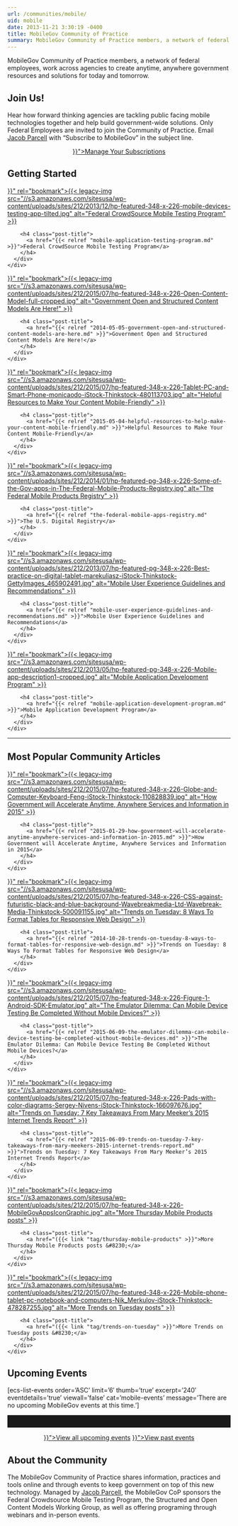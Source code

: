 ```yaml
---
url: /communities/mobile/
uid: mobile
date: 2013-11-21 3:30:19 -0400
title: MobileGov Community of Practice
summary: MobileGov Community of Practice members, a network of federal employees, work across agencies to create anytime, anywhere government resources and solutions for today and tomorrow. Join Us! Hear how forward thinking agencies are tackling public facing mobile technologies together and help build government-wide solutions. Only Federal Employees are invited to join the Community of Practice.
---
```


MobileGov Community of Practice members, a network of federal employees, work across agencies to create anytime, anywhere government resources and solutions for today and tomorrow.

## **Join Us!**

Hear how forward thinking agencies are tackling public facing mobile technologies together and help build government-wide solutions. Only Federal Employees are invited to join the Community of Practice. Email [Jacob Parcell](mailto:mobilegov-request@listserv.gsa.gov) with “Subscribe to MobileGov” in the subject line.

<div style="text-align: center">
  <a class="button" href="{{< relref "manage-your-listserv-subscription.md" >}}">Manage Your Subscriptions</a>
</div>

## **Getting Started**

<div class="one-third first">
  <div id="featured-page-20" class="widget widget-2 featuredpage">
    <div class="widget-wrap">
      <div class="post clearfix">
        <div class="featpage-image">
          <a title="Permanent Link to Customer Service Cross-Agency Priority (CAP) Goal" href="{{< relref "mobile-application-testing-program.md" >}}" rel="bookmark">{{< legacy-img src="//s3.amazonaws.com/sitesusa/wp-content/uploads/sites/212/2013/12/hp-featured-348-x-226-mobile-devices-testing-app-tilted.jpg" alt="Federal CrowdSource Mobile Testing Program" >}}</a>
        </div>

        <h4 class="post-title">
          <a href="{{< relref "mobile-application-testing-program.md" >}}">Federal CrowdSource Mobile Testing Program</a>
        </h4>
      </div>
    </div>
  </div>
</div>

<div class="one-third">
  <div id="featured-page-20" class="widget widget-2 featuredpage">
    <div class="widget-wrap">
      <div class="post clearfix">
        <div class="featpage-image">
          <a title="Permanent Link to 5 Crucial Steps for Conducting an Effective Customer Interview" href="{{< relref "2014-05-05-government-open-and-structured-content-models-are-here.md" >}}" rel="bookmark">{{< legacy-img src="//s3.amazonaws.com/sitesusa/wp-content/uploads/sites/212/2015/07/hp-featured-348-x-226-Open-Content-Model-full-cropped.jpg" alt="Government Open and Structured Content Models Are Here!" >}}</a>
        </div>

        <h4 class="post-title">
          <a href="{{< relref "2014-05-05-government-open-and-structured-content-models-are-here.md" >}}">Government Open and Structured Content Models Are Here!</a>
        </h4>
      </div>
    </div>
  </div>
</div>

<div class="one-third">
  <div id="featured-page-20" class="widget widget-2 featuredpage">
    <div class="widget-wrap">
      <div class="post clearfix">
        <div class="featpage-image">
          <a title="Permanent Link to Helpful Resources to Make Your Content Mobile-Friendly" href="{{< relref "2015-05-04-helpful-resources-to-help-make-your-content-mobile-friendly.md" >}}" rel="bookmark">{{< legacy-img src="//s3.amazonaws.com/sitesusa/wp-content/uploads/sites/212/2015/07/hp-featured-348-x-226-Tablet-PC-and-Smart-Phone-monicaodo-iStock-Thinkstock-480113703.jpg" alt="Helpful Resources to Make Your Content Mobile-Friendly" >}}</a>
        </div>

        <h4 class="post-title">
          <a href="{{< relref "2015-05-04-helpful-resources-to-help-make-your-content-mobile-friendly.md" >}}">Helpful Resources to Make Your Content Mobile-Friendly</a>
        </h4>
      </div>
    </div>
  </div>
</div>

<div class="one-third first">
  <div id="featured-page-18" class="widget widget-4 featuredpage">
    <div class="widget-wrap">
      <div class="post clearfix">
        <div class="featpage-image">
          <a title="Permanent Link to The Federal Mobile Products Registry" href="{{< relref "the-federal-mobile-apps-registry.md" >}}" rel="bookmark">{{< legacy-img src="//s3.amazonaws.com/sitesusa/wp-content/uploads/sites/212/2014/01/hp-featured-pg-348-x-226-Some-of-the-Gov-apps-in-The-Federal-Mobile-Products-Registry.jpg" alt="The Federal Mobile Products Registry" >}}</a>
        </div>

        <h4 class="post-title">
          <a href="{{< relref "the-federal-mobile-apps-registry.md" >}}">The U.S. Digital Registry</a>
        </h4>
      </div>
    </div>
  </div>
</div>

<div class="one-third">
  <div id="featured-page-20" class="widget widget-2 featuredpage">
    <div class="widget-wrap">
      <div class="post clearfix">
        <div class="featpage-image">
          <a title="Permanent Link to Mobile User Experience Guidelines and Recommendations" href="{{< relref "mobile-user-experience-guidelines-and-recommendations.md" >}}" rel="bookmark">{{< legacy-img src="//s3.amazonaws.com/sitesusa/wp-content/uploads/sites/212/2013/07/hp-featured-pg-348-x-226-Best-practice-on-digital-tablet-marekuliasz-iStock-Thinkstock-GettyImages_465902491.jpg" alt="Mobile User Experience Guidelines and Recommendations" >}}</a>
        </div>

        <h4 class="post-title">
          <a href="{{< relref "mobile-user-experience-guidelines-and-recommendations.md" >}}">Mobile User Experience Guidelines and Recommendations</a>
        </h4>
      </div>
    </div>
  </div>
</div>

<div class="one-third">
  <div id="featured-page-20" class="widget widget-2 featuredpage">
    <div class="widget-wrap">
      <div class="post clearfix">
        <div class="featpage-image">
          <a title="Permanent Link to Mobile Application Development Program" href="{{< relref "mobile-application-development-program.md" >}}" rel="bookmark">{{< legacy-img src="//s3.amazonaws.com/sitesusa/wp-content/uploads/sites/212/2013/05/hp-featured-pg-348-x-226-Mobile-app-description1-cropped.jpg" alt="Mobile Application Development Program" >}}</a>
        </div>

        <h4 class="post-title">
          <a href="{{< relref "mobile-application-development-program.md" >}}">Mobile Application Development Program</a>
        </h4>
      </div>
    </div>
  </div>
</div>

<hr style="color: white;border-style: none" />

## **Most Popular Community Articles**

<div class="one-third first">
  <div id="featured-page-20" class="widget widget-2 featuredpage">
    <div class="widget-wrap">
      <div class="post clearfix">
        <div class="featpage-image">
          <a title="Permanent Link to How Government will Accelerate Anytime, Anywhere Services and Information in 2015" href="{{< relref "2015-01-29-how-government-will-accelerate-anytime-anywhere-services-and-information-in-2015.md" >}}" rel="bookmark">{{< legacy-img src="//s3.amazonaws.com/sitesusa/wp-content/uploads/sites/212/2015/07/hp-featured-348-x-226-Globe-and-Computer-Keyboard-Feng-iStock-Thinkstock-110828839.jpg" alt="How Government will Accelerate Anytime, Anywhere Services and Information in 2015" >}}</a>
        </div>

        <h4 class="post-title">
          <a href="{{< relref "2015-01-29-how-government-will-accelerate-anytime-anywhere-services-and-information-in-2015.md" >}}">How Government will Accelerate Anytime, Anywhere Services and Information in 2015</a>
        </h4>
      </div>
    </div>
  </div>
</div>

<div class="one-third">
  <div id="featured-page-20" class="widget widget-2 featuredpage">
    <div class="widget-wrap">
      <div class="post clearfix">
        <div class="featpage-image">
          <a title="Permanent Link to Trends on Tuesday: 8 Ways To Format Tables for Responsive Web Design" href="{{< relref "2014-10-28-trends-on-tuesday-8-ways-to-format-tables-for-responsive-web-design.md" >}}" rel="bookmark">{{< legacy-img src="//s3.amazonaws.com/sitesusa/wp-content/uploads/sites/212/2015/07/hp-featured-348-x-226-CSS-against-futuristic-black-and-blue-background-Wavebreakmedia-Ltd-Wavebreak-Media-Thinkstock-500091155.jpg" alt="Trends on Tuesday: 8 Ways To Format Tables for Responsive Web Design" >}}</a>
        </div>

        <h4 class="post-title">
          <a href="{{< relref "2014-10-28-trends-on-tuesday-8-ways-to-format-tables-for-responsive-web-design.md" >}}">Trends on Tuesday: 8 Ways To Format Tables for Responsive Web Design</a>
        </h4>
      </div>
    </div>
  </div>
</div>

<div class="one-third">
  <div id="featured-page-18" class="widget widget-4 featuredpage">
    <div class="widget-wrap">
      <div class="post clearfix">
        <div class="featpage-image">
          <a title="Permanent Link to The Emulator Dilemma: Can Mobile Device Testing Be Completed Without Mobile Devices?" href="{{< relref "2015-06-09-the-emulator-dilemma-can-mobile-device-testing-be-completed-without-mobile-devices.md" >}}" rel="bookmark">{{< legacy-img src="//s3.amazonaws.com/sitesusa/wp-content/uploads/sites/212/2015/07/hp-featured-348-x-226-Figure-1-Android-SDK-Emulator.jpg" alt="The Emulator Dilemma: Can Mobile Device Testing Be Completed Without Mobile Devices?" >}}</a>
        </div>

        <h4 class="post-title">
          <a href="{{< relref "2015-06-09-the-emulator-dilemma-can-mobile-device-testing-be-completed-without-mobile-devices.md" >}}">The Emulator Dilemma: Can Mobile Device Testing Be Completed Without Mobile Devices?</a>
        </h4>
      </div>
    </div>
  </div>
</div>

<div class="one-third first">
  <div id="featured-page-20" class="widget widget-2 featuredpage">
    <div class="widget-wrap">
      <div class="post clearfix">
        <div class="featpage-image">
          <a title="Permanent Link to Trends on Tuesday: 7 Key Takeaways From Mary Meeker’s 2015 Internet Trends Report" href="{{< relref "2015-06-09-trends-on-tuesday-7-key-takeaways-from-mary-meekers-2015-internet-trends-report.md" >}}" rel="bookmark">{{< legacy-img src="//s3.amazonaws.com/sitesusa/wp-content/uploads/sites/212/2015/07/hp-featured-348-x-226-Pads-with-color-diagrams-Sergey-Nivens-iStock-Thinkstock-166097676.jpg" alt="Trends on Tuesday: 7 Key Takeaways From Mary Meeker’s 2015 Internet Trends Report" >}}</a>
        </div>

        <h4 class="post-title">
          <a href="{{< relref "2015-06-09-trends-on-tuesday-7-key-takeaways-from-mary-meekers-2015-internet-trends-report.md" >}}">Trends on Tuesday: 7 Key Takeaways From Mary Meeker’s 2015 Internet Trends Report</a>
        </h4>
      </div>
    </div>
  </div>
</div>

<div class="one-third">
  <div id="featured-page-20" class="widget widget-2 featuredpage">
    <div class="widget-wrap">
      <div class="post clearfix">
        <div class="featpage-image">
          <a title="Permanent Link to More Thursday Mobile Products posts" href="({{< link "tag/thursday-mobile-products" >}}" rel="bookmark">{{< legacy-img src="//s3.amazonaws.com/sitesusa/wp-content/uploads/sites/212/2015/07/hp-featured-348-x-226-MobileGovAppsIconGraphic.jpg" alt="More Thursday Mobile Products posts" >}}</a>
        </div>

        <h4 class="post-title">
          <a href="({{< link "tag/thursday-mobile-products" >}}">More Thursday Mobile Products posts &#8230;</a>
        </h4>
      </div>
    </div>
  </div>
</div>

<div class="one-third">
  <div id="featured-page-20" class="widget widget-2 featuredpage">
    <div class="widget-wrap">
      <div class="post clearfix">
        <div class="featpage-image">
          <a title="Permanent Link to More Trends on Tuesday posts" href="({{< link "tag/trends-on-tuesday" >}}" rel="bookmark">{{< legacy-img src="//s3.amazonaws.com/sitesusa/wp-content/uploads/sites/212/2015/07/hp-featured-348-x-226-Mobile-phone-tablet-pc-notebook-and-computers-Nik_Merkulov-iStock-Thinkstock-478287255.jpg" alt="More Trends on Tuesday posts" >}}</a>
        </div>

        <h4 class="post-title">
          <a href="({{< link "tag/trends-on-tuesday" >}}">More Trends on Tuesday posts &#8230;</a>
        </h4>
      </div>
    </div>
  </div>
</div>

## **Upcoming Events**

[ecs-list-events order=&#8217;ASC&#8217; limit=&#8217;6&#8242; thumb=&#8217;true&#8217; excerpt=&#8217;240&#8242; eventdetails=&#8217;true&#8217; viewall=&#8217;false&#8217; cat=&#8217;mobile-events&#8217; message=&#8217;There are no upcoming MobileGov events at this time.&#8217;]



<hr style="border: none;height: 2em" />

<p style="text-align: center">
  <a class="button" href="({{< link "events" >}}">View all upcoming events</a> <a class="button" href="{{< relref "video-library.md" >}}">View past events</a>
</p>

## **About the Community**

The MobileGov Community of Practice shares information, practices and tools online and through events to keep government on top of this new technology. Managed by [Jacob Parcell](mailto:jacob.parcell@gsa.gov?subject=MobileGov%20CoP%20Comment%20or%20Question "Email Jacob Parcell with a Mobile Gov Community of Practice Comment or Question"), the MobileGov CoP sponsors the Federal Crowdsource Mobile Testing Program, the Structured and Open Content Models Working Group, as well as offering programing through webinars and in-person events.
